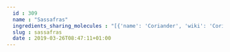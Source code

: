 ```yaml
---
  id : 309
  name : "Sassafras"
  ingredients_sharing_molecules : "[{'name': 'Coriander', 'wiki': 'Coriander', 'id': 254, 'category': 'Herb', 'common_molecules': [159055, 1549026, 637566, 8063, 240, 8294, 5144]}, {'name': 'Dill', 'wiki': 'Dill', 'id': 256, 'category': 'Herb', 'common_molecules': [159055, 1549026, 637566, 8063, 240, 8294, 5144]}, {'name': 'Rosemary', 'wiki': 'Rosemary', 'id': 264, 'category': 'Herb', 'common_molecules': [159055, 1549026, 637566, 8063, 240, 8294, 5144]}, {'name': 'Nutmeg', 'wiki': 'Nutmeg', 'id': 336, 'category': 'Spice', 'common_molecules': [159055, 1549026, 637566, 8063, 240, 8294, 5144]}, {'name': 'Lovage', 'wiki': 'Lovage', 'id': 116, 'category': 'Essential Oil', 'common_molecules': [159055, 1549026, 637566, 8063, 240, 8294]}]"
  slug : sassafras
  date : 2019-03-26T08:47:11+01:00
---
```




